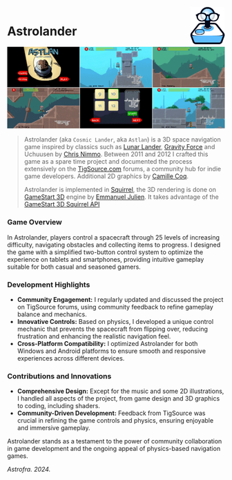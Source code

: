 <img src="img/tigslogo.png" align="right" width="80"/>

# Astrolander

[![hero image](img/astlan-hero.png)](img/astlan-hires.png)

> Astrolander (aka `Cosmic Lander`, aka `Astlan`) is a 3D space navigation game inspired by classics such as [Lunar Lander](https://en.wikipedia.org/wiki/Lunar_Lander_(1979_video_game)), [Gravity Force](https://www.lemonamiga.com/games/details.php?id=1196) and Uchuusen by [Chris Nimmo](https://beadybox.itch.io/). Between 2011 and 2012 I crafted this game as a spare time project and documented the process extensively on the [TigSource.com](https://forums.tigsource.com/index.php?topic=20609.0) forums, a community hub for indie game developers. Additional 2D graphics by [Camille Coq](https://camillecee.weebly.com/).
>
>Astrolander is implemented in [Squirrel](https://github.com/albertodemichelis/squirrel), the 3D rendering is done on [GameStart 3D](https://www.youtube.com/@GameStart3D/videos) engine by [Emmanuel Julien](https://github.com/ejulien/). It takes advantage of the [GameStart 3D Squirrel API](https://astrofra.github.io/amiga-memories/)

### Game Overview

In Astrolander, players control a spacecraft through 25 levels of increasing difficulty, navigating obstacles and collecting items to progress. I designed the game with a simplified two-button control system to optimize the experience on tablets and smartphones, providing intuitive gameplay suitable for both casual and seasoned gamers.

### Development Highlights

- **Community Engagement:** I regularly updated and discussed the project on TigSource forums, using community feedback to refine gameplay balance and mechanics.
- **Innovative Controls:** Based on physics, I developed a unique control mechanic that prevents the spacecraft from flipping over, reducing frustration and enhancing the realistic navigation feel.
- **Cross-Platform Compatibility:** I optimized Astrolander for both Windows and Android platforms to ensure smooth and responsive experiences across different devices.

### Contributions and Innovations

- **Comprehensive Design:** Except for the music and some 2D illustrations, I handled all aspects of the project, from game design and 3D graphics to coding, including shaders.
- **Community-Driven Development:** Feedback from TigSource was crucial in refining the game controls and physics, ensuring enjoyable and immersive gameplay.

Astrolander stands as a testament to the power of community collaboration in game development and the ongoing appeal of physics-based navigation games.

_Astrofra. 2024._
